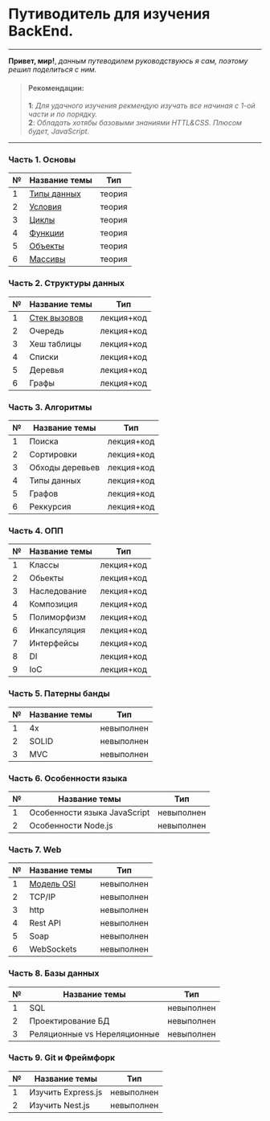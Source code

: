 # Путиводитель для изучения BackEnd.

<hr>

__Привет, мир!__, _данным путеводилем руководствуюсь я сам, поэтому решил поделиться с ним._

>#### __Рекомендации__:
> __1__: _Для удачного изучения рекмендую изучать все начиная с 1-ой части и по порядку._<br>
> __2__: _Обладать хотябы базовыми знаниями HTTL&CSS. Плюсом будет, JavaScript._

<hr>

### Часть 1. Основы
| № |Название темы|Тип|  
|---|-------------|------|
|1|[Типы данных][TypesOfData]|теория|
|2|[Условия][Conditions]|теория|
|3|[Циклы][Cycles]|теория|
|4|[Функции][Functions]|теория|
|5|[Объекты][Objects]|теория|
|6|[Массивы][Arrays]|теория|

[Cycles]: /Часть_1_Основы/Cycles/Cycles.md 'Нажмите для продолжения.'
[Arrays]: /Часть_1_Основы/Arrays/Arrays.md 'Нажмите для продолжения.'
[Conditions]: /Часть_1_Основы/Conditions/Conditions.md 'Нажмите для продолжения.'
[Functions]: /Часть_1_Основы/Functions/Functions.md 'Нажмите для продолжения.'
[Objects]: /Часть_1_Основы/Objects/Objects.md 'Нажмите для продолжения.'
[TypesOfData]: /Часть_1_Основы/TypesOfData/TypesOfData.md 'Нажмите для продолжения.'



### Часть 2. Структуры данных
| № |Название темы|Тип|  
|---|-------------|------|
|1|[Стек вызовов][stack]|лекция+код|
|2|Очередь|лекция+код|
|3|Хеш таблицы|лекция+код|
|4|Списки|лекция+код|
|5|Деревья|лекция+код|
|6|Графы|лекция+код|

[stack]: /Часть_2_Структуры_данных/Stack/Stack.md 'Нажмите для продолжения.'

### Часть 3. Алгоритмы
| № |Название темы|Тип|  
|---|-------------|------|
|1|Поиска|лекция+код|
|2|Сортировки|лекция+код|
|3|Обходы деревьев|лекция+код|
|4|Типы данных|лекция+код|
|5|Графов|лекция+код|
|6|Реккурсия|лекция+код|

### Часть 4. ОПП
| № |Название темы|Тип|  
|---|-------------|------|
|1|Классы|лекция+код|
|2|Обьекты|лекция+код|
|3|Наследование|лекция+код|
|4|Композиция|лекция+код|
|5|Полиморфизм|лекция+код|
|6|Инкапсуляция|лекция+код|
|7|Интерфейсы|лекция+код|
|8|DI|лекция+код|
|9|IoC|лекция+код|

### Часть 5. Патерны банды
| № |Название темы|Тип|  
|---|-------------|------|
|1|4x|невыполнен|
|2|SOLID|невыполнен|
|3|MVC|невыполнен|

### Часть 6. Особенности языка
| № |Название темы|Тип|  
|---|-------------|------|
|1|Особенности языка JavaScript|невыполнен|
|2|Особенности Node.js|невыполнен|

### Часть 7. Web
| № |Название темы|Тип|  
|---|-------------|------|
|1|[Модель OSI][OSI]|невыполнен|
|2|TCP/IP|невыполнен|
|3|http|невыполнен|
|4|Rest API|невыполнен|
|5|Soap|невыполнен|
|6|WebSockets|невыполнен|

[OSI]: /Часть_7_Web/OSIModel.md 'Нажмите для продолжения.'



### Часть 8. Базы данных
| № |Название темы|Тип|  
|---|-------------|------|
|1|SQL|невыполнен|
|2|Проектирование БД|невыполнен|
|3|Реляционные vs Нереляционные |невыполнен|


### Часть 9. Git и Фреймфорк
| № |Название темы|Тип|  
|---|-------------|------|
|1|Изучить Express.js|невыполнен|
|2|Изучить Nest.js|невыполнен|



